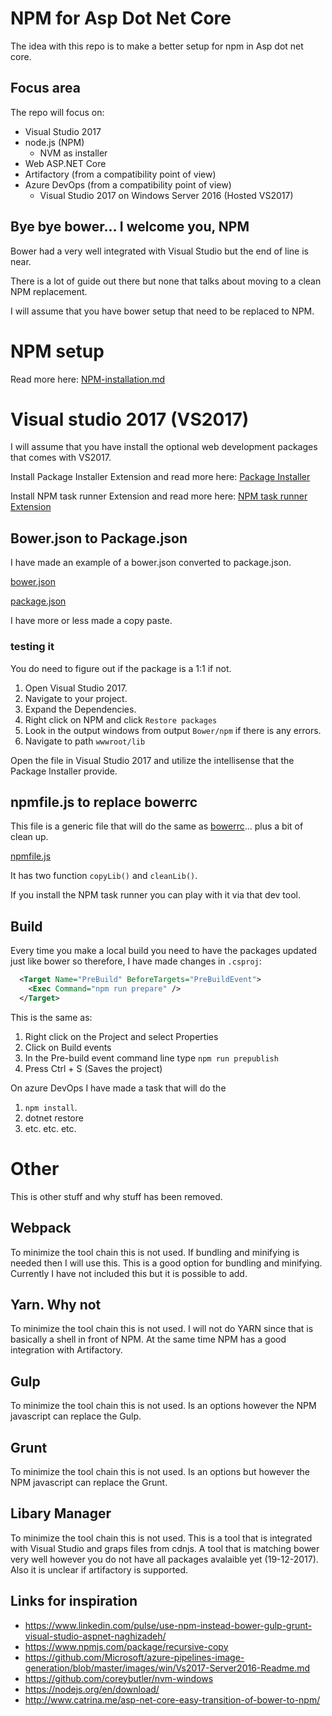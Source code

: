 # NPM for Asp Dot Net Core

The idea with this repo is to make a better setup for npm in Asp dot net core.

## Focus area

The repo will focus on:

* Visual Studio 2017
* node.js (NPM)
	* NVM as installer
* Web ASP.NET Core
* Artifactory (from a compatibility point of view)
* Azure DevOps (from a compatibility point of view)
 	* Visual Studio 2017 on Windows Server 2016 (Hosted VS2017)

## Bye bye bower... I welcome you, NPM

Bower had a very well integrated with Visual Studio but the end of line is near.

There is a lot of guide out there but none that talks about moving to a clean NPM replacement.

I will assume that you have bower setup that need to be replaced to NPM.

# NPM setup

Read more here: [NPM-installation.md](NPM-installation.md)

# Visual studio 2017 (VS2017)

I will assume that you have install the optional web development packages that comes with VS2017.

Install Package Installer Extension and read more here: [Package Installer](https://marketplace.visualstudio.com/items?itemName=MadsKristensen.PackageInstaller)

Install NPM task runner Extension and read more here: [NPM task runner Extension](https://marketplace.visualstudio.com/items?itemName=MadsKristensen.NPMTaskRunner)

## Bower.json to Package.json

I have made an example of a bower.json converted to package.json.

[bower.json](bower.json)

[package.json](package.json)

I have more or less made a copy paste.

### testing it

You do need to figure out if the package is a 1:1 if not.

1. Open Visual Studio 2017.
2. Navigate to your project.
3. Expand the Dependencies.
4. Right click on NPM and click `Restore packages`
5. Look in the output windows from output `Bower/npm` if there is any errors.
6. Navigate to path `wwwroot/lib`

Open the file in Visual Studio 2017 and utilize the intellisense that the Package Installer provide.

## npmfile.js to replace bowerrc

This file is a generic file that will do the same as [bowerrc](bowerrc)... plus a bit of clean up.

[npmfile.js](npmfile.js)

It has two function `copyLib()` and `cleanLib()`.

If you install the NPM task runner you can play with it via that dev tool.

## Build

Every time you make a local build you need to have the packages updated just like bower so therefore, I have made changes in `.csproj`:

```xml
  <Target Name="PreBuild" BeforeTargets="PreBuildEvent">
    <Exec Command="npm run prepare" />
  </Target>
```

This is the same as:

1. Right click on the Project and select Properties
2. Click on Build events
3. In the Pre-build event command line type `npm run prepublish`
4. Press Ctrl + S (Saves the project)

On azure DevOps I have made a task that will do the

1. `npm install`.
2. dotnet restore
3. etc. etc. etc.

# Other

This is other stuff and why stuff has been removed.

## Webpack

To minimize the tool chain this is not used. If bundling and minifying is needed then I will use this.
This is a good option for bundling and minifying. Currently I have not included this but it is possible to add.

## Yarn. Why not

To minimize the tool chain this is not used.
I will not do YARN since that is basically a shell in front of NPM. At the same time NPM has a good integration with Artifactory.

## Gulp

To minimize the tool chain this is not used.
Is an options however the NPM javascript can replace the Gulp.

## Grunt

To minimize the tool chain this is not used.
Is an options but however the NPM javascript can replace the Grunt.

## Libary Manager

To minimize the tool chain this is not used.
This is a tool that is integrated with Visual Studio and graps files from cdnjs. A tool that is matching bower very well however you do not have all packages avalaible yet (19-12-2017). Also it is unclear if artifactory is supported.

## Links for inspiration

* <https://www.linkedin.com/pulse/use-npm-instead-bower-gulp-grunt-visual-studio-aspnet-naghizadeh/>
* <https://www.npmjs.com/package/recursive-copy>
* <https://github.com/Microsoft/azure-pipelines-image-generation/blob/master/images/win/Vs2017-Server2016-Readme.md>
* <https://github.com/coreybutler/nvm-windows>
* <https://nodejs.org/en/download/>
* <http://www.catrina.me/asp-net-core-easy-transition-of-bower-to-npm/>